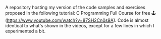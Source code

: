 A repository hosting my version of the code samples and exercises proposed in the following tutorial: C Programming Full Course for free 🕹️(https://www.youtube.com/watch?v=87SH2Cn0s9A).
Code is almost identical to what's shown in the videos, except for a few lines in which I experimented a bit.
